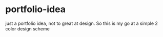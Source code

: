 # portfolio-idea
just a portfolio idea, not to great at design. So this is my go at a simple 2 color design scheme
